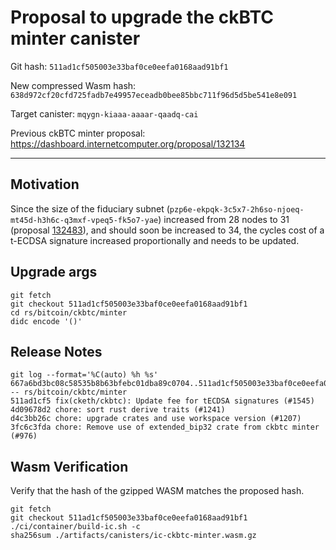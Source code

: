 # Proposal to upgrade the ckBTC minter canister

Git hash: `511ad1cf505003e33baf0ce0eefa0168aad91bf1`

New compressed Wasm hash: `638d972cf20cfd725fadb7e49957eceadb0bee85bbc711f96d5d5be541e8e091`

Target canister: `mqygn-kiaaa-aaaar-qaadq-cai`

Previous ckBTC minter proposal: https://dashboard.internetcomputer.org/proposal/132134

---

## Motivation
Since the size of the fiduciary subnet (`pzp6e-ekpqk-3c5x7-2h6so-njoeq-mt45d-h3h6c-q3mxf-vpeq5-fk5o7-yae`) increased from 28 nodes to 31 (proposal [132483](https://dashboard.internetcomputer.org/proposal/132483)), and should soon be increased to 34, the cycles cost of a t-ECDSA signature increased proportionally and needs to be updated.

## Upgrade args

```
git fetch
git checkout 511ad1cf505003e33baf0ce0eefa0168aad91bf1
cd rs/bitcoin/ckbtc/minter
didc encode '()'
```

## Release Notes

```
git log --format='%C(auto) %h %s' 667a6bd3bc08c58535b8b63bfebc01dba89c0704..511ad1cf505003e33baf0ce0eefa0168aad91bf1 -- rs/bitcoin/ckbtc/minter
511ad1cf5 fix(cketh/ckbtc): Update fee for tECDSA signatures (#1545)
4d09678d2 chore: sort rust derive traits (#1241)
d4c3bb26c chore: upgrade crates and use workspace version (#1207)
3fc6c3fda chore: Remove use of extended_bip32 crate from ckbtc minter (#976)
 ```

## Wasm Verification

Verify that the hash of the gzipped WASM matches the proposed hash.

```
git fetch
git checkout 511ad1cf505003e33baf0ce0eefa0168aad91bf1
./ci/container/build-ic.sh -c
sha256sum ./artifacts/canisters/ic-ckbtc-minter.wasm.gz
```

